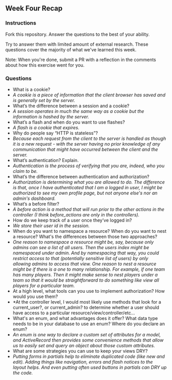 ## Week Four Recap

### Instructions
Fork this repository. Answer the questions to the best of your ability.

Try to answer them with limited amount of external research. These questions cover the majority of what we've learned this week.

Note: When you're done, submit a PR with a reflection in the comments about how this exercise went for you.

### Questions

* What is a cookie?
 * *A cookie is a piece of information that the client browser has saved and is generally set by the server.*
* What’s the difference between a session and a cookie?
 * *A session operates in much the same way as a cookie but the information is hashed by the server.*
* What’s a flash and when do you want to use flashes?
 * *A flash is a cookie that expires.*
* Why do people say “HTTP is stateless”?
 * *Because each request from the client to the server is handled as though it is a new request - with the server having no prior knowledge of any communication that might have occurred between the client and the server.*
* What’s authentication? Explain.
 * *Authentication is the process of verifying that you are, indeed, who you claim to be.*
* What’s the difference between authentication and authorization?
 * *Authorization is determining what you are allowed to do.  The difference is that, once I have authenticated that I am a logged in user, I might be authorized to see my own profile page, but not anyone else's nor an admin's dashboard.*
* What’s a before filter?
 * *A before action is a method that will run prior to the other actions in the controller (I think before_actions are only in the controllers).*
* How do we keep track of a user once they’ve logged in?
 * *We store their user id in the session.*
* When do you want to namespace a resource? When do you want to nest a resource? What's the differences between those two approaches?
 * *One reason to namespace a resource might be, say, because only admins can see a list of all users.  Then the users index might be namespaced under admin.  And by namespacing that way, you could restrict access to that (potentially sensitive list of users) by only allowing admins to access that view.  One reason to nest a resource might be if there is a one to many relationship.  For example, if one team has many players.  Then it might make sense to nest players under a team so that it would be straightforward to do something like view all players for a particular team.*
* At a high level, what tools can you use to implement authorization? How would you use them?
 * *At the controller level, I would most likely use methods that look for a current_user?, or current_admin? to determine whether a user should have access to a particular resource/view/controller/etc...
* What's an enum, and what advantages does it offer? What data type needs to be in your database to use an enum? Where do you declare an enum?
 * *An enum is one way to declare a custom set of attributes for a model, and ActiveRecord then provides some convenience methods that allow us to easily set and query an object about those custom attributes.*
* What are some strategies you can use to keep your views DRY?
 * *Putting forms in partials help to eliminate duplicated code (like new and edit).  Adding things like navigation, errors and flash notices to the layout helps.  And even putting often used buttons in partials can DRY up the code.*
